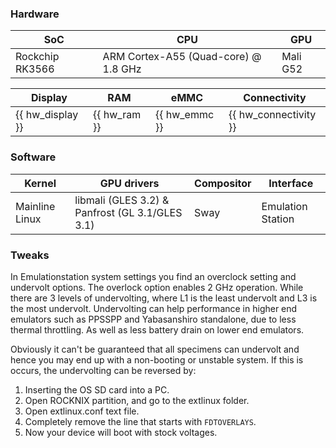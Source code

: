 ### Hardware
| SoC | CPU | GPU |
| -- | -- | -- |
| Rockchip RK3566 | ARM Cortex-A55 (Quad-core) @ 1.8 GHz | Mali G52 |

| Display | RAM | eMMC | Connectivity |
| -- | -- | -- | -- |
| {{ hw_display }} | {{ hw_ram }} | {{ hw_emmc }} | {{ hw_connectivity }} |

### Software

| Kernel | GPU drivers | Compositor | Interface |
| -- | -- | -- | -- |
| Mainline Linux | libmali (GLES 3.2) & Panfrost (GL 3.1/GLES 3.1) | Sway | Emulation Station |

### Tweaks

In Emulationstation system settings you find an overclock setting and undervolt options. The overlock option enables 2 GHz operation. While there are 3 levels of undervolting, where L1 is the least undervolt and L3 is the most undervolt. Undervolting can help performance in higher end emulators such as PPSSPP and Yabasanshiro standalone, due to less thermal throttling. As well as less battery drain on lower end emulators.

Obviously it can't be guaranteed that all specimens can undervolt and hence you may end up with a non-booting or unstable system. If this is occurs, the undervolting can be reversed by:

1. Inserting the OS SD card into a PC.
2. Open ROCKNIX partition, and go to the extlinux folder.
3. Open extlinux.conf text file.
4. Completely remove the line that starts with `FDTOVERLAYS`.
5. Now your device will boot with stock voltages.

